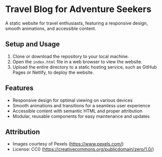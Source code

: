 # Travel Blog for Adventure Seekers

A static website for travel enthusiasts, featuring a responsive design, smooth animations, and accessible content.

## Setup and Usage

1. Clone or download the repository to your local machine.
2. Open the `index.html` file in a web browser to view the website.
3. Upload the entire directory to a static hosting service, such as GitHub Pages or Netlify, to deploy the website.

## Features

* Responsive design for optimal viewing on various devices
* Smooth animations and transitions for a seamless user experience
* Accessible content with semantic HTML and proper attribution
* Modular, reusable components for easy maintenance and updates

## Attribution

* Images courtesy of Pexels (https://www.pexels.com/)
* License: CC0 (https://creativecommons.org/publicdomain/zero/1.0/)